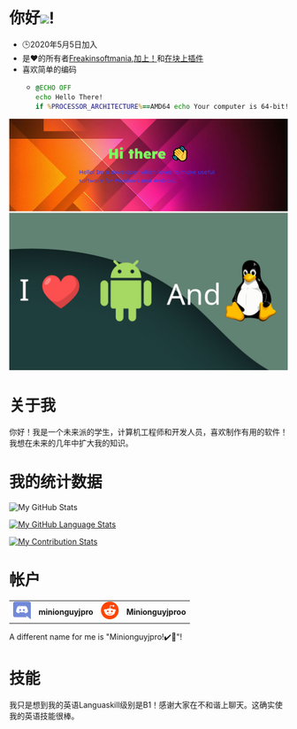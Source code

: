 # 你好<img src="https://media.tenor.com/images/822fb670841c6f6582fefbb82e338a50/tenor.gif" width="30px">!

-   🕒2020年5月5日加入
-   是❤️的所有者[Freakinsoftmania](https://github.com/FreakinSoftMania),[加上！](https://github.com/Adding-That-On)和[在块上插件](https://github.com/Pluging-it-on-block)
-   喜欢简单的编码
    -   ```bat
        @ECHO OFF
        echo Hello There!
        if %PROCESSOR_ARCHITECTURE%==AMD64 echo Your computer is 64-bit!
        ```

![Welcome!](./img/welcome-message.png)![I love Android and Linux!](./img/android-and-linux-fan.png)

# 关于我

你好！我是一个未来派的学生，计算机工程师和开发人员，喜欢制作有用的软件！我想在未来的几年中扩大我的知识。

# 我的统计数据

![My GitHub Stats](https://github-readme-stats.vercel.app/api/?username=Minionguyjpro&count_private=true&theme=react&showicons=true)

[![My GitHub Language Stats](https://github-readme-stats.vercel.app/api/top-langs/?username=Minionguyjpro&langs_count=5&theme=react)](<>)

[![My Contribution Stats](https://github-contribution-stats.vercel.app/api/?username=Minionguyjpro)](https://github.com/Minionguyjpro/github-contribution-stats/)

# 帐户

<table>
  <tr>
    <td align="left"><img src="./img/discord.svg" alt="minionguyjpro" width="32" height="32"/></td><th>minionguyjpro</th>
    <td align="left"><img src="./img/reddit.svg" alt="Minionguyjproo" width="32" height="32"/></td><th>Minionguyjproo</th>
  </tr>
</table>
A different name for me is "Minionguyjpro!✔️👏"!

# 技能

我只是想到我的英语Languaskill级别是B1！感谢大家在不和谐上聊天。这确实使我的英语技能很棒。
